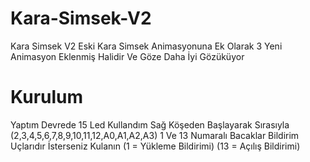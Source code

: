 # Kara-Simsek-V2

Kara Simsek V2 Eski Kara Simsek Animasyonuna Ek Olarak 3 Yeni Animasyon Eklenmiş Halidir Ve Göze Daha İyi Gözüküyor

# Kurulum

Yaptım Devrede 15 Led Kullandım Sağ Köşeden Başlayarak Sırasıyla (2,3,4,5,6,7,8,9,10,11,12,A0,A1,A2,A3)
1 Ve 13 Numaralı Bacaklar Bildirim Uçlarıdır İsterseniz Kulanın (1 = Yükleme Bildirimi) (13 = Açılış Bildirimi)
